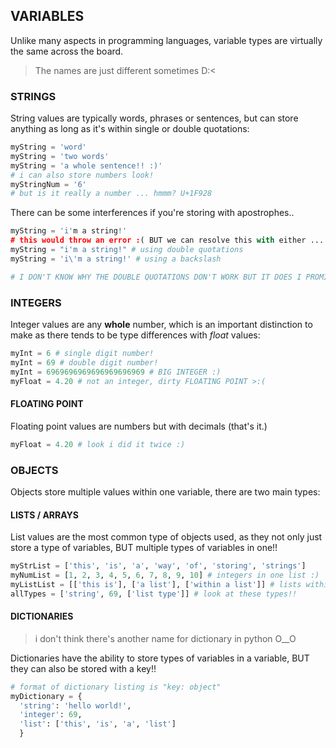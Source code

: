 ## VARIABLES
Unlike many aspects in programming languages, variable types are virtually the same across the board.
> The names are just different sometimes D:<

### STRINGS
String values are typically words, phrases or sentences, but can store anything as long as it's within single or double quotations: 
``` python
myString = 'word'
myString = 'two words'
myString = 'a whole sentence!! :)'
# i can also store numbers look!
myStringNum = '6'
# but is it really a number ... hmmm? U+1F928
```
There can be some interferences if you're storing with apostrophes.. 
``` python
myString = 'i'm a string!'
# this would throw an error :( BUT we can resolve this with either ...
myString = "i'm a string!" # using double quotations
myString = 'i\'m a string!' # using a backslash

# I DON'T KNOW WHY THE DOUBLE QUOTATIONS DON'T WORK BUT IT DOES I PROMISE :')
```
### INTEGERS
Integer values are any **whole** number, which is an important distinction to make as there tends to be type differences with *float* values:
``` python
myInt = 6 # single digit number!
myInt = 69 # double digit number!
myInt = 6969696969696969696969 # BIG INTEGER :)
myFloat = 4.20 # not an integer, dirty FLOATING POINT >:(
```
#### FLOATING POINT
Floating point values are numbers but with decimals (that's it.)
``` python
myFloat = 4.20 # look i did it twice :)
```

### OBJECTS
Objects store multiple values within one variable, there are two main types:

#### LISTS / ARRAYS
List values are the most common type of objects used, as they not only just store a type of variables, BUT multiple types of variables in one!!
``` python 
myStrList = ['this', 'is', 'a', 'way', 'of', 'storing', 'strings']
myNumList = [1, 2, 3, 4, 5, 6, 7, 8, 9, 10] # integers in one list :)
myListList = [['this is'], ['a list'], ['within a list']] # lists within lists!!
allTypes = ['string', 69, ['list type']] # look at these types!!
```
#### DICTIONARIES
> i don't think there's another name for dictionary in python O__O 

Dictionaries have the ability to store types of variables in a variable, BUT they can also be stored with a key!!
``` python
# format of dictionary listing is "key: object"
myDictionary = {
  'string': 'hello world!', 
  'integer': 69, 
  'list': ['this', 'is', 'a', 'list']
  }
```
